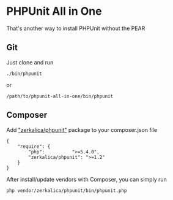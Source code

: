 # PHPUnit All in One

That's another way to install PHPUnit without the PEAR

## Git 

Just clone and run

	./bin/phpunit

or

	/path/to/phpunit-all-in-one/bin/phpunit


## Composer

Add ["zerkalica/phpunit"](http://packagist.org/packages/zerkalica/phpunit) package to your composer.json file

    {
        "require": {
            "php":          ">=5.4.0",
            "zerkalica/phpunit": ">=1.2"
        }
    }

After install/update vendors with Composer, you can simply run

    php vendor/zerkalica/phpunit/bin/phpunit.php

